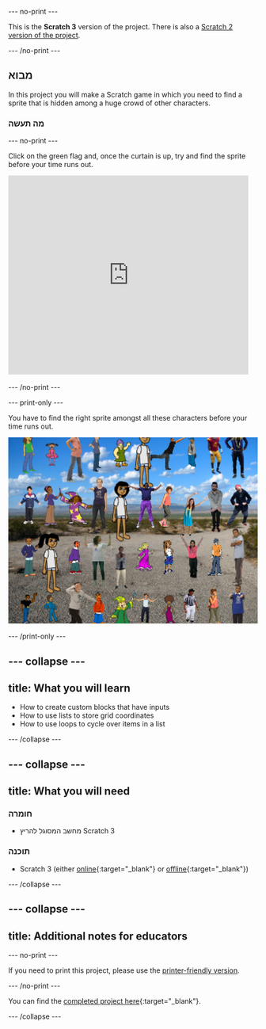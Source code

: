 \--- no-print \---

This is the **Scratch 3** version of the project. There is also a [Scratch 2 version of the project](https://projects.raspberrypi.org/en/projects/lineup-scratch2).

\--- /no-print \---

## מבוא

In this project you will make a Scratch game in which you need to find a sprite that is hidden among a huge crowd of other characters.

### מה תעשה

\--- no-print \---

Click on the green flag and, once the curtain is up, try and find the sprite before your time runs out.

<div class="scratch-preview">
  <iframe allowtransparency="true" width="485" height="402" src="https://scratch.mit.edu/projects/embed/259020474/?autostart=false" frameborder="0" scrolling="no"></iframe>
</div>

\--- /no-print \---

\--- print-only \---

You have to find the right sprite amongst all these characters before your time runs out.

![showcase](images/showcase.png)

\--- /print-only \---

## \--- collapse \---

## title: What you will learn

+ How to create custom blocks that have inputs
+ How to use lists to store grid coordinates
+ How to use loops to cycle over items in a list

\--- /collapse \---

## \--- collapse \---

## title: What you will need

### חומרה

+ מחשב המסוגל להריץ Scratch 3

### תוכנה

+ Scratch 3 (either [online](http://rpf.io/scratchon){:target="_blank"} or [offline](http://rpf.io/scratchoff){:target="_blank"})

\--- /collapse \---

## \--- collapse \---

## title: Additional notes for educators

\--- no-print \---

If you need to print this project, please use the [printer-friendly version](https://projects.raspberrypi.org/en/projects/lineup/print).

\--- /no-print \---

You can find the [completed project here](http://rpf.io/p/en/lineup-get){:target="_blank"}.

\--- /collapse \---